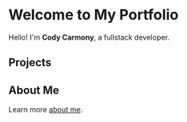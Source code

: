 # Welcome to My Portfolio

Hello! I'm **Cody Carmony**, a fullstack developer.

## Projects


## About Me

Learn more [about me](about.md).

